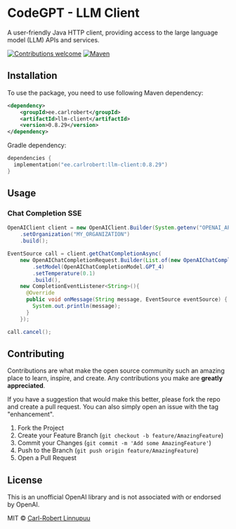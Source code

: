 <a name="readme-top"></a>
# CodeGPT - LLM Client
A user-friendly Java HTTP client, providing access to the large language model (LLM) APIs and services.

[![Contributions welcome][contributions-welcome-svg]][contributions-welcome]
[![Maven][maven-shield]][maven-url]

## Installation
To use the package, you need to use following Maven dependency:

```xml
<dependency>
    <groupId>ee.carlrobert</groupId>
    <artifactId>llm-client</artifactId>
    <version>0.8.29</version>
</dependency>
```
Gradle dependency:
```kts
dependencies {
  implementation("ee.carlrobert:llm-client:0.8.29")
}
```

## Usage

### Chat Completion SSE
```java
OpenAIClient client = new OpenAIClient.Builder(System.getenv("OPENAI_API_KEY"))
    .setOrganization("MY_ORGANIZATION")
    .build();

EventSource call = client.getChatCompletionAsync(
    new OpenAIChatCompletionRequest.Builder(List.of(new OpenAIChatCompletionStandardMessage("user", prompt)))
        .setModel(OpenAIChatCompletionModel.GPT_4)
        .setTemperature(0.1)
        .build(),
    new CompletionEventListener<String>(){
      @Override
      public void onMessage(String message, EventSource eventSource) {
        System.out.println(message);
      }
    });

call.cancel();
```

## Contributing

Contributions are what make the open source community such an amazing place to learn, inspire, and create. Any contributions you make are **greatly appreciated**.

If you have a suggestion that would make this better, please fork the repo and create a pull request. You can also simply open an issue with the tag "enhancement".

1. Fork the Project
2. Create your Feature Branch (`git checkout -b feature/AmazingFeature`)
3. Commit your Changes (`git commit -m 'Add some AmazingFeature'`)
4. Push to the Branch (`git push origin feature/AmazingFeature`)
5. Open a Pull Request

## License
This is an unofficial OpenAI library and is not associated with or endorsed by OpenAI.

MIT © [Carl-Robert Linnupuu][portfolio]


<!-- MARKDOWN LINKS & IMAGES -->
<!-- https://www.markdownguide.org/basic-syntax/#reference-style-links -->

[contributions-welcome-svg]: http://img.shields.io/badge/contributions-welcome-brightgreen
[contributions-welcome]: https://github.com/JetBrains/ideavim/blob/master/CONTRIBUTING.md
[maven-shield]: https://img.shields.io/maven-central/v/ee.carlrobert/llm-client
[maven-url]: https://central.sonatype.com/namespace/ee.carlrobert
[portfolio]: https://carlrobert.ee
